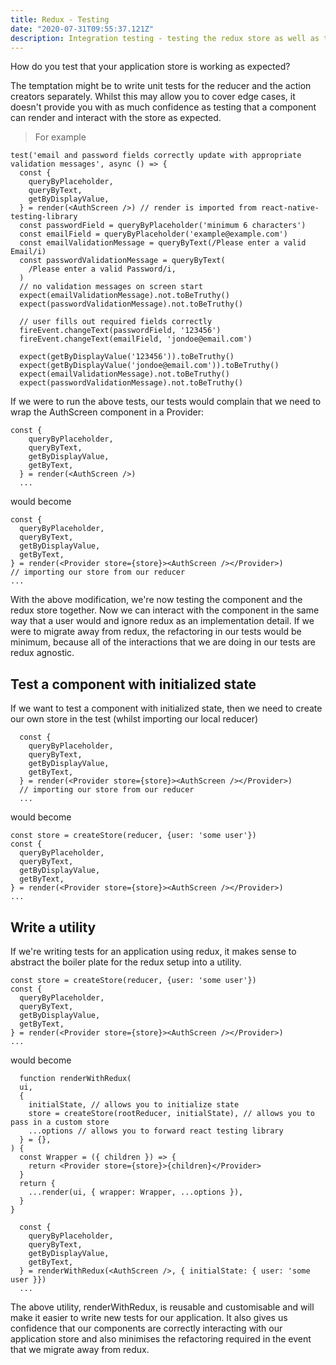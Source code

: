 ```yaml
---
title: Redux - Testing
date: "2020-07-31T09:55:37.121Z"
description: Integration testing - testing the redux store as well as the component using that store
---
```


How do you test that your application store is working as expected?

The temptation might be to write unit tests for the reducer and the action creators separately. 
Whilst this may allow you to cover edge cases, it doesn't provide you with as much confidence as 
testing that a component can render and interact with the store as expected. 

> For example 
```. 
test('email and password fields correctly update with appropriate validation messages', async () => {
  const {
    queryByPlaceholder,
    queryByText,
    getByDisplayValue,
  } = render(<AuthScreen />) // render is imported from react-native-testing-library 
  const passwordField = queryByPlaceholder('minimum 6 characters')
  const emailField = queryByPlaceholder('example@example.com')
  const emailValidationMessage = queryByText(/Please enter a valid Email/i)
  const passwordValidationMessage = queryByText(
    /Please enter a valid Password/i,
  )
  // no validation messages on screen start
  expect(emailValidationMessage).not.toBeTruthy()
  expect(passwordValidationMessage).not.toBeTruthy()

  // user fills out required fields correctly
  fireEvent.changeText(passwordField, '123456')
  fireEvent.changeText(emailField, 'jondoe@email.com')

  expect(getByDisplayValue('123456')).toBeTruthy()
  expect(getByDisplayValue('jondoe@email.com')).toBeTruthy()
  expect(emailValidationMessage).not.toBeTruthy()
  expect(passwordValidationMessage).not.toBeTruthy()
```
If we were to run the above tests, our tests would complain that we need to wrap the AuthScreen component in a Provider:

``` 
const {
    queryByPlaceholder,
    queryByText,
    getByDisplayValue,
    getByText,
  } = render(<AuthScreen />)
  ...
  ```

  would become

  ```
  const {
    queryByPlaceholder,
    queryByText,
    getByDisplayValue,
    getByText,
  } = render(<Provider store={store}><AuthScreen /></Provider>)
  // importing our store from our reducer
  ...
  ```

With the above modification, we're now testing the component and the redux store together. Now we can interact with the 
component in the same way that a user would and ignore redux as an implementation detail. If we were to migrate away from 
redux, the refactoring in our tests would be minimum, because all of the interactions that we are doing in our tests are 
redux agnostic.

## Test a component with initialized state

If we want to test a component with initialized state, then we need to create our own store in the test (whilst importing our local reducer) 
```
  const {
    queryByPlaceholder,
    queryByText,
    getByDisplayValue,
    getByText,
  } = render(<Provider store={store}><AuthScreen /></Provider>)
  // importing our store from our reducer
  ...
  ```
  would become
  ```
  const store = createStore(reducer, {user: 'some user'})
  const {
    queryByPlaceholder,
    queryByText,
    getByDisplayValue,
    getByText,
  } = render(<Provider store={store}><AuthScreen /></Provider>)
  ...
  ```

## Write a utility

If we're writing tests for an application using redux, it makes sense to abstract the boiler plate for the redux setup
into a utility. 
  ```
  const store = createStore(reducer, {user: 'some user'})
  const {
    queryByPlaceholder,
    queryByText,
    getByDisplayValue,
    getByText,
  } = render(<Provider store={store}><AuthScreen /></Provider>)
  ...
  ```
  would become

```
  function renderWithRedux(
  ui,
  {
    initialState, // allows you to initialize state
    store = createStore(rootReducer, initialState), // allows you to pass in a custom store
    ...options // allows you to forward react testing library  
  } = {},
) {
  const Wrapper = ({ children }) => {
    return <Provider store={store}>{children}</Provider>
  }
  return {
    ...render(ui, { wrapper: Wrapper, ...options }),
  }
}

  const {
    queryByPlaceholder,
    queryByText,
    getByDisplayValue,
    getByText,
  } = renderWithRedux(<AuthScreen />, { initialState: { user: 'some user }})
  ...
  ```

  The above utility, renderWithRedux, is reusable and customisable and will make it easier
  to write new tests for our application. It also gives us confidence that our components 
  are correctly interacting with our application store and also minimises the refactoring required
  in the event that we migrate away from redux.
